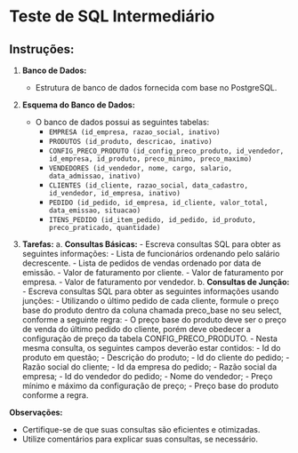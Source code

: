 # Teste de SQL Intermediário

## Instruções:

1. **Banco de Dados:**
    - Estrutura de banco de dados fornecida com base no PostgreSQL.

2. **Esquema do Banco de Dados:**
    - O banco de dados possui as seguintes tabelas:
        - `EMPRESA (id_empresa, razao_social, inativo)`
        - `PRODUTOS (id_produto, descricao, inativo)`
        - `CONFIG_PRECO_PRODUTO (id_config_preco_produto, id_vendedor, id_empresa, id_produto, preco_minimo, preco_maximo)`
        - `VENDEDORES (id_vendedor, nome, cargo, salario, data_admissao, inativo)`
        - `CLIENTES (id_cliente, razao_social, data_cadastro, id_vendedor, id_empresa, inativo)`
        - `PEDIDO (id_pedido, id_empresa, id_cliente, valor_total, data_emissao, situacao)`
        - `ITENS_PEDIDO (id_item_pedido, id_pedido, id_produto, preco_praticado, quantidade)`

3. **Tarefas:**
    a. **Consultas Básicas:**
        - Escreva consultas SQL para obter as seguintes informações:
            - Lista de funcionários ordenando pelo salário decrescente.
            - Lista de pedidos de vendas ordenado por data de emissão.
            - Valor de faturamento por cliente.
            - Valor de faturamento por empresa.
            - Valor de faturamento por vendedor.
    b. **Consultas de Junção:**
        - Escreva consultas SQL para obter as seguintes informações usando junções:
            - Utilizando o último pedido de cada cliente, formule o preço base do produto dentro da coluna chamada preco_base no seu select, conforme a seguinte regra:
                - O preço base do produto deve ser o preço de venda do último pedido do cliente, porém deve obedecer a configuração de preço da tabela CONFIG_PRECO_PRODUTO.
                - Nesta mesma consulta, os seguintes campos deverão estar contidos:
                    - Id do produto em questão;
                    - Descrição do produto;
                    - Id do cliente do pedido;
                    - Razão social do cliente;
                    - Id da empresa do pedido;
                    - Razão social da empresa;
                    - Id do vendedor do pedido;
                    - Nome do vendedor;
                    - Preço mínimo e máximo da configuração de preço;
                    - Preço base do produto conforme a regra.

**Observações:**
- Certifique-se de que suas consultas são eficientes e otimizadas.
- Utilize comentários para explicar suas consultas, se necessário.
